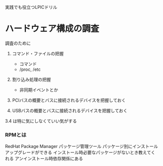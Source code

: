 実践でも役立つLPICドリル

# ハードウェア構成の調査

調査のために

1. コマンド・ファイルの把握
   - コマンド
   - /proc, /etc

2. 割り込み処理の把握
   - 非同期イベントとか

3. PCIバスの概要とバスに接続されるデバイスを把握しておく
4. USBバスの概要とバスに接続されるデバイスを把握しておく

3.4 は特に気にしなくていい気がする

### RPMとは

RedHat Package Manager
パッケージ管理ツール
パッケージ別にインストールアップグレードができる
インストール時必要なパッケージがないとき教えてくれる
アンインストール時依存関係にある
